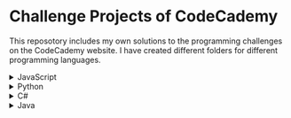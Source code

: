 # Challenge Projects of CodeCademy

This reposotory includes my own solutions to the programming challenges on the CodeCademy website.
I have created different folders for different programming languages.

<details>
  <summary>JavaScript</summary>
  <p>
    <a href="https://github.com/lendoo73/Challenge-Project-of-CodeCademy/tree/master/javascript/numberGuesser">Number Guesser</a>
  </p>
</details>
<details>
  <summary>Python</summary>
  <p>
    <a href="https://github.com/lendoo73/Challenge-Project-of-CodeCademy/tree/master/python/gameOfChance" target="_blank">Games of Chance</a>
  </p>
  <p>
    <a href="https://github.com/lendoo73/Challenge-Project-of-CodeCademy/tree/master/python/become_a_pokemon_master" target="_blank">Become a Pokémon Master</a>
  </p>
  <p>
    <a href="https://github.com/lendoo73/Challenge-Project-of-CodeCademy/tree/master/python/Analyze_Data_with_Python">Analyze Data with Python</a>
  </p>
</details>
<details><summary>C#</summary>
</details>
<details><summary>Java</summary>
</details>
